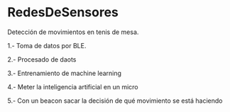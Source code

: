 # RedesDeSensores

Detección de movimientos en tenis de mesa.

  1.- Toma de datos por BLE.
  
  2.- Procesado de daots
  
  3.- Entrenamiento de machine learning
  
  4.- Meter la inteligencia artificial en un micro
  
  5.- Con un beacon sacar la decisión de qué movimiento se está haciendo


